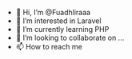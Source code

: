 - 👋 Hi, I’m @Fuadhliraaa
- 👀 I’m interested in Laravel
- 🌱 I’m currently learning PHP
- 💞️ I’m looking to collaborate on ...
- 📫 How to reach me

<!---
Fuadhliraaa/Fuadhliraaa is a ✨ special ✨ repository because its `README.md` (this file) appears on your GitHub profile.
You can click the Preview link to take a look at your changes.
--->
